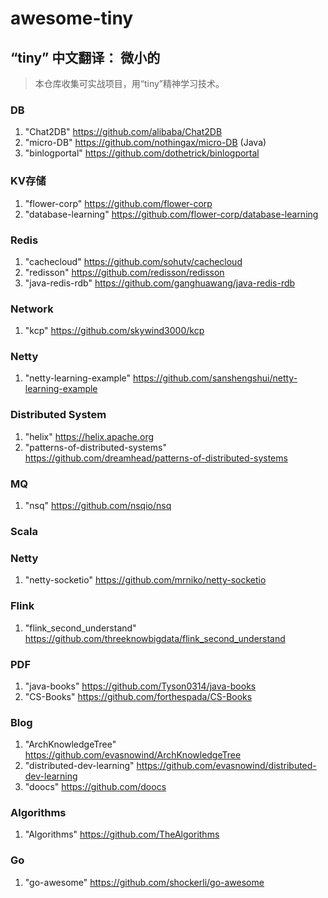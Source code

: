 # awesome-tiny

## “tiny” 中文翻译： 微小的

>本仓库收集可实战项目，用“tiny”精神学习技术。

### DB
1. "Chat2DB" https://github.com/alibaba/Chat2DB 
2. "micro-DB" https://github.com/nothingax/micro-DB (Java)
3. "binlogportal" https://github.com/dothetrick/binlogportal

### KV存储
1. "flower-corp" https://github.com/flower-corp
2. "database-learning" https://github.com/flower-corp/database-learning

### Redis
1. "cachecloud" https://github.com/sohutv/cachecloud    
2. "redisson" https://github.com/redisson/redisson  
3. "java-redis-rdb" https://github.com/ganghuawang/java-redis-rdb

### Network
1. "kcp" https://github.com/skywind3000/kcp 

### Netty
1. "netty-learning-example" https://github.com/sanshengshui/netty-learning-example

### Distributed System
1. "helix" https://helix.apache.org 
2. "patterns-of-distributed-systems" https://github.com/dreamhead/patterns-of-distributed-systems

### MQ
1. "nsq" https://github.com/nsqio/nsq

### Scala

### Netty
1. "netty-socketio" https://github.com/mrniko/netty-socketio

### Flink
1. "flink_second_understand" https://github.com/threeknowbigdata/flink_second_understand

### PDF
1. "java-books" https://github.com/Tyson0314/java-books
2. "CS-Books" https://github.com/forthespada/CS-Books

### Blog
1. "ArchKnowledgeTree" https://github.com/evasnowind/ArchKnowledgeTree  
2. "distributed-dev-learning" https://github.com/evasnowind/distributed-dev-learning    
3. "doocs" https://github.com/doocs

### Algorithms
1. "Algorithms" https://github.com/TheAlgorithms    

### Go
1. "go-awesome" https://github.com/shockerli/go-awesome  